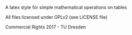 A latex style for simple mathematical operations on tables

All files licensed under GPLv2 (see LICENSE file)

Commercial Rights 2017 - TU Dresden
